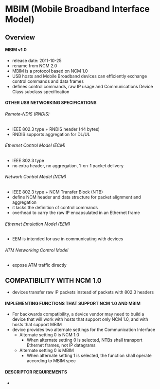 # MBIM (Mobile Broadband Interface Model)

## Overview
#### MBIM v1.0
- release date: 2011-10-25
- rename from NCM 2.0
- MBIM is a protocol based on NCM 1.0
- USB hosts and Mobile Broadband devices can efficiently exchange control commands and data frames
- defines control commands, raw IP usage and Communications Device Class subclass specification

#### OTHER USB NETWORKING SPECIFICATIONS
###### Remote-NDIS (RNDIS)
- IEEE 802.3 type + RNDIS header (44 bytes)
- RNDIS supports aggregation for DL/UL
###### Ethernet Control Model (ECM)
- IEEE 802.3 type 
- no extra header, no aggregation, 1-on-1 packet delivery
###### Network Control Model (NCM)
- IEEE 802.3 type + NCM Transfer Block (NTB)
- define NCM header and data structure for packet alignment and aggregation
- it lacks the definition of control commands
- overhead to carry the raw IP encapsulated in an Ethernet frame
###### Ethernet Emulation Model (EEM)
- EEM is intended for use in communicating with devices
###### ATM Networking Control Model
- expose ATM traffic directly

## COMPATIBILITY WITH NCM 1.0
-  devices transfer raw IP packets instead of packets with 802.3 headers
#### IMPLEMENTING FUNCTIONS THAT SUPPORT NCM 1.0 AND MBIM
- For backwards compatibility, a device vendor may need to build a device that will work with hosts that support only NCM 1.0, and with hosts that support MBIM
- device provides two alternate settings for the Communication Interface
  - Alternate setting 0 is NCM 1.0
    - When alternate setting 0 is selected, NTBs shall transport Ethernet frames, not IP datagrams
  - Alternate setting 0 is MBIM
    - When alternate setting 1 is selected, the function shall operate according to MBIM spec
#### DESCRIPTOR REQUIREMENTS
- 
